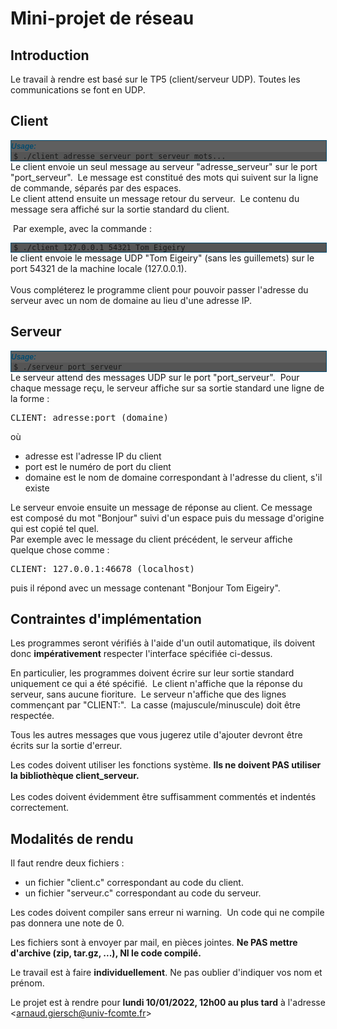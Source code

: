<h1>Mini-projet de réseau</h1>
<h2>Introduction</h2>
<p>Le travail à rendre est basé sur le TP5 (client/serveur UDP). Toutes les communications se font en UDP.</p>
<h2>Client</h2>
<div>
    <div>
        <div style="border-collapse: collapse; width: 100%; border: 1px solid #054b6e; background: #555555;">
            <div style="background: #5f5f5f none repeat scroll 0 0; color: #054b6e; padding: 2px 0; font: italic bold 12px Verdana,Geneva,Arial,Helvetica,sans-serif; text-align: left;">Usage:</div>
            <pre style="margin: 0; background: none; vertical-align: top; padding: 0 4px; font-size: 12px;">$ ./client adresse_serveur port_serveur mots... </pre>
        </div>
    </div>
</div>
Le client envoie un seul message au serveur "adresse_serveur" sur le port "port_serveur".&nbsp; Le message est constitué des mots qui suivent sur la ligne de commande, séparés par des espaces.<br>Le client attend ensuite un message retour du serveur.&nbsp; Le contenu du message sera affiché sur la sortie standard du client.
<p>&nbsp;Par exemple, avec la commande :</p>
<div>
    <div>
        <div style="border-collapse: collapse; width: 100%; border: 1px solid #054b6e; background: #555555;">
            <pre style="margin: 0; background: none; vertical-align: top; padding: 0 4px; font-size: 12px;">$ ./client 127.0.0.1 54321 Tom Eigeiry</pre>
        </div>
    </div>
</div>
le client envoie le message UDP "Tom Eigeiry" (sans les guillemets) sur le port 54321 de la machine locale (127.0.0.1).<br><br>Vous compléterez le programme client pour pouvoir passer l'adresse du serveur avec un nom de domaine au lieu d'une adresse IP.
<h2>Serveur</h2>
<div>
    <div>
        <div style="border-collapse: collapse; width: 100%; border: 1px solid #054b6e; background: #555555;">
            <div style="background: #5f5f5f none repeat scroll 0 0; color: #054b6e; padding: 2px 0; font: italic bold 12px Verdana,Geneva,Arial,Helvetica,sans-serif; text-align: left;">Usage:</div>
            <pre style="margin: 0; background: none; vertical-align: top; padding: 0 4px; font-size: 12px;">$ ./serveur port_serveur</pre>
        </div>
    </div>
</div>
Le serveur attend des messages UDP sur le port "port_serveur".&nbsp; Pour chaque message reçu, le serveur affiche sur sa sortie standard une ligne de la forme :<br>
<pre>CLIENT: adresse:port (domaine)</pre>
où<br>
<ul>
    <li>adresse est l'adresse IP du client</li>
    <li>port est le numéro de port du client</li>
<li>domaine est le nom de domaine correspondant à l'adresse du client, s'il&nbsp; existe</li>
</ul>
Le serveur envoie ensuite un message de réponse au client. Ce message est composé du mot "Bonjour" suivi d'un espace puis du message d'origine qui est copié tel quel.<br>Par exemple avec le message du client précédent, le serveur affiche quelque chose comme :<br>
<pre>CLIENT: 127.0.0.1:46678 (localhost)</pre>
puis il répond avec un message contenant "Bonjour Tom Eigeiry".<br>
<h2>Contraintes d'implémentation</h2>
<p>Les programmes seront vérifiés à l'aide d'un outil automatique, ils doivent donc <strong>impérativement</strong> respecter l'interface spécifiée ci-dessus.</p>
<p>En particulier, les programmes doivent écrire sur leur sortie standard uniquement ce qui a été spécifié.&nbsp; Le client n'affiche que la réponse du serveur, sans aucune fioriture.&nbsp; Le serveur n'affiche que des lignes commençant par "CLIENT:".&nbsp; La casse (majuscule/minuscule) doit être respectée.</p>
<p>Tous les autres messages que vous jugerez utile d'ajouter devront être écrits sur la sortie d'erreur.</p>
<p>Les codes doivent utiliser les fonctions système. <strong>Ils ne doivent PAS utiliser la bibliothèque client_serveur.</strong><br><br>Les codes doivent évidemment être suffisamment commentés et indentés correctement.</p>
<h2>Modalités de rendu</h2>
<p>Il faut rendre deux fichiers :</p>
<ul>
    <li>un fichier "client.c" correspondant au code du client.</li>
    <li>un fichier "serveur.c" correspondant au code du serveur.</li>
</ul>
<p>Les codes doivent compiler sans erreur ni warning.&nbsp; Un code qui ne compile pas donnera une note de 0.</p>
<p>Les fichiers sont à envoyer par mail, en pièces jointes. <strong>Ne PAS mettre d'archive (zip, tar.gz, ...), NI le code compilé.</strong></p>
<p>Le travail est à faire <strong>individuellement</strong>. Ne pas oublier d'indiquer vos nom et prénom.<strong><br></strong></p>
<p>Le projet est à rendre pour <strong>lundi 10/01/2022, 12h00 au plus tard</strong> à l'adresse &lt;<span id="cloak9f1ad0c46ff5ac7df51e5318dd499757"><a href="mailto:arnaud.giersch@univ-fcomte.fr">arnaud.giersch@univ-fcomte.fr</a>></span>